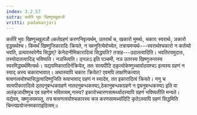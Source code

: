 ```yaml
---
index: 3.2.57
sutra: कर्तरि भुवः खिष्णुच्खुकञौ
vritti: padamanjari
---
```


 कर्तरि भुवः खिष्णुच्खुलञौ॥कर्तग्रहणं करणनिवृत्यर्थम्, उतरार्थं च, खकारो मुमर्थः, चकारः स्वरार्थः, ञकारो वृद्ध्यर्थश्च। किमर्थं खिष्णुजिकारादिः क्रियते, न ख्स्नुरित्येवोच्येत, तत्रायमप्यर्थः---स्वरार्थश्चकारो न कर्तव्यो भवति, प्रत्ययस्वरेणैव सिद्धम्? केनेदानीमिकारादित्वं सिद्ध्यति? तत्राह---उदातत्वादिति। भवतिरयमुदातः, तस्योदातत्वादिड् भविष्यति। नञस्त्विति। ठ्नञःऽ इति पञ्चमी, नञ उतरस्य खिष्णुजन्तस्य स्वरमिद्ध्यर्थमित्यर्थः। यद्ययमिकारादिर्नक्रियेत्, ततः सत्यपीटि ठ्कृत्योकेष्णुच्चार्वादयश्चऽ इत्यस्य ग्रहणं न स्याद् अस्य चकाराभावात्। अथास्यापि चकारः क्रियेत? एवमपि लाक्षणिकत्वात् षत्वणत्वयोश्चासिद्धत्वादिष्णुजिति रूपाभावाद् ग्रहणं न स्यादेव, तत इकारादित्वं क्रियते। ननु च सत्यपीकारादित्वे ठ्तदनुबन्धकग्रहणे नातदनुबन्धकस्यऽ,ठेकानुबन्धकग्रहणे न द्व्यनुबन्धकस्यऽ इति वा अलंकृञादीष्णुच एव ग्रहणेन भवितव्यम्,नास्य? इकारोच्चारणसामर्थ्यादस्यापि ग्रहणं भविष्यतीति मन्यते। यद्येवम्, ख्ष्णुजयमस्तु, तत्र षत्वणत्वयोश्चकारस्य चज करणसामर्थ्यादिटि कृतेऽस्यापि ग्रहणं सिद्धमिति चिन्त्यप्रयोजनमकाराइदित्वम्॥